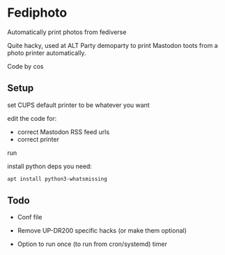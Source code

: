 # Fediphoto

Automatically print photos from fediverse

Quite hacky, used at ALT Party demoparty to print
Mastodon toots from a photo printer automatically.

Code by cos

## Setup

set CUPS default printer to be whatever you want

edit the code for:

* correct Mastodon RSS feed urls
* correct printer

run

install python deps you need:

```bash
apt install python3-whatsmissing
```

## Todo

* Conf file

* Remove UP-DR200 specific hacks (or make them optional)

* Option to run once (to run from cron/systemd) timer
